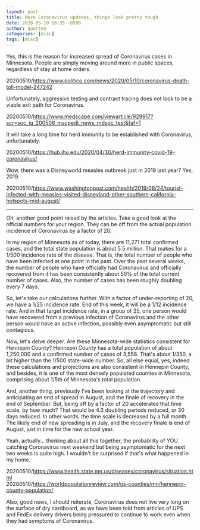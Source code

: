 ```yaml
---
layout: post
title: More Coronavirus updates, things look pretty tough
date: 2020-05-10 16:35 -0500
author: quorten
categories: [misc]
tags: [misc]
---
```


Yes, this is the reason for increased spread of Coronavirus cases in
Minnesota.  People are simply moving around more in public spaces,
regardless of stay at home orders.

20200510/https://www.politico.com/news/2020/05/10/coronavirus-death-toll-model-247242

Unfortunately, aggressive testing and contract tracing does not look
to be a viable exit path for Coronavirus.

20200510/https://www.medscape.com/viewarticle/929917?scr=soc_ig_200506_mscpedt_news_mdspc_test&faf=1

It will take a long time for herd immunity to be established with
Coronavirus, unfortunately.

20200510/https://hub.jhu.edu/2020/04/30/herd-immunity-covid-19-coronavirus/

Wow, there was a Disneyworld measles outbreak just in 2019 last year?
Yes, 2019.

20200510/https://www.washingtonpost.com/health/2019/08/24/tourist-infected-with-measles-visited-disneyland-other-southern-california-hotspots-mid-august/

<!-- more -->

----------

Oh, another good point raised by the articles.  Take a good look at
the official numbers for your region.  They can be off from the actual
population incidence of Coronavirus by a factor of 20.

In my region of Minnesota as of today, there are 11,271 total
confirmed cases, and the total state population is about 5.5 million.
That makes for a 1/500 incidence rate of the disease.  That is, the
total number of people who have been infected at one point in the
past.  Over the past several weeks, the number of people who have
officially had Coronavirus and officially recovered from it has been
consistently about 50% of the total current number of cases.  Also,
the number of cases has been roughly doubling every 7 days.

So, let's take our calculations further.  With a factor of
under-reporting of 20, we have a 1/25 incidence rate.  End of this
week, it will be a 1/12 incidence rate.  And in that target incidence
rate, in a group of 25, one person would have recovered from a
previous infection of Coronavirus and the other person would have an
active infection, possibly even asymptomatic but still contagious.

Now, let's delve deeper.  Are these Minnesota-wide statistics
consistent for Hennepin County?  Hennepin County has a total
population of about 1,250,000 and a confirmed number of cases of
3,558.  That's about 1/350, a bit higher than the 1/500 state-wide
number.  So, all else equal, yes, indeed these calculations and
projections are also consistent in Hennepin County, and besides, it is
one of the most densely populated counties in Minnesota, comprising
about 1/5th of Minnesota's total population.

And, another thing, previously I've been looking at the trajectory and
anticipating an end of spread in August, and the finale of recovery in
the end of September.  But, being off by a factor of 20 accelerates
that time scale, by how much?  That would be 4.3 doubling periods
reduced, or 30 days reduced.  In other words, the time scale is
decreased by a full month.  The likely end of new spreading is in
July, and the recovery finale is end of August, just in time for the
new school year.

Yeah, actually... thinking about all this together, the probability of
YOU catching Coronavirus next weekend but being asymptomatic for the
next two weeks is quite high.  I wouldn't be surprised if that's what
happened in my home.

20200510/https://www.health.state.mn.us/diseases/coronavirus/situation.html  
20200510/https://worldpopulationreview.com/us-counties/mn/hennepin-county-population/

Also, good news, I should reiterate, Coronavirus does not live very
long on the surface of dry cardboard, as we have been told from
articles of UPS and FedEx delivery drivers being pressured to continue
to work even when they had symptoms of Coronavirus.
